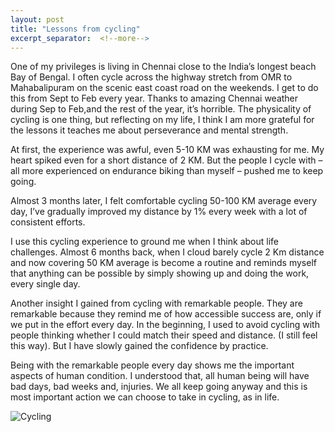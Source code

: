```yaml
---
layout: post
title: "Lessons from cycling"
excerpt_separator:  <!--more-->
---
```

<!-- <img src="/blog/images/dhruvbogra.jpg" alt="Digital transformation"> 
<a href="https://www.amazon.in/Grit-Gravel-Gear-hundred-bicycle-ebook/dp/B086YY3JG3/ref=sr_1_2?crid=3UQZO2B51BO7C&dchild=1&keywords=dhruv+bogra&qid=1592308563&sprefix=dhruv+bogra%2Caps%2C458&sr=8-2">Grit, Gravel and Gear</a> -->

One of my privileges is living in Chennai close to the India’s longest beach Bay of Bengal. I often cycle across the highway stretch from OMR to Mahabalipuram on the scenic east coast road on the weekends. I get to do this from Sept to Feb every year.  Thanks to amazing Chennai weather during Sep to Feb,and the rest of the year, it’s horrible. The physicality of cycling is one thing, but reflecting on my life, I think I am more grateful for the lessons it teaches me about perseverance and mental strength. 

At first, the experience was awful, even 5-10 KM was exhausting for me. My heart spiked even for a short distance of 2 KM.  But the people I cycle with – all more experienced on endurance biking than myself – pushed me to keep going. 

Almost 3 months later, I felt comfortable cycling 50-100 KM average every day, I’ve gradually improved my distance by 1% every week with a lot of consistent efforts.

I use this cycling experience to ground me when I think about life challenges. Almost 6 months back, when I cloud barely cycle 2 Km distance and now covering 50 KM average is become a routine and reminds myself that anything can be possible by simply showing up and doing the work, every single day.

Another insight I gained from cycling with remarkable people. They are remarkable because they remind me of how accessible success are, only if we put in the effort every day. In the beginning, I used to avoid cycling with people thinking whether I could match their speed and distance. (I still feel this way). But I have slowly gained the confidence by practice.

Being with the remarkable people every day shows me the important aspects of human condition. I understood that, all human being will have bad days, bad weeks and, injuries. We all keep going anyway and this is most important action we can choose to take in cycling, as in life. 

<img src="/blog/images/cycle.jpg" alt="Cycling"> 

<br>
<script type="text/javascript" src="https://platform-api.sharethis.com/js/sharethis.js#property=5eaba5f77525e90012616b98&product=inline-share-buttons" async="async"></script>

<div class="sharethis-inline-share-buttons"></div>